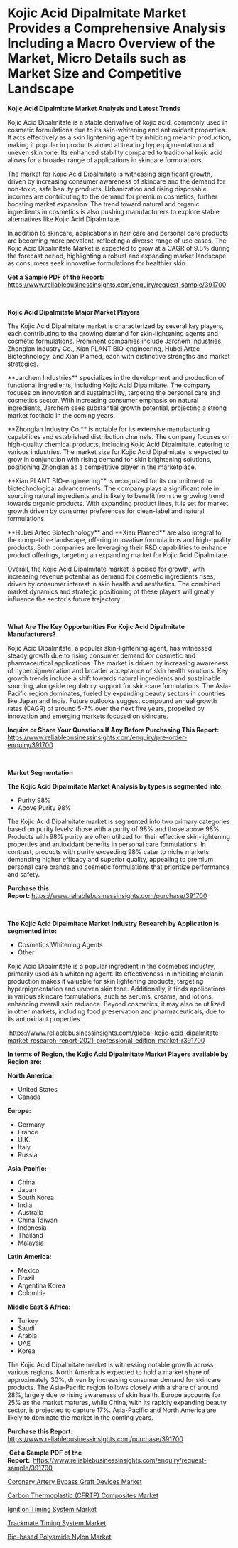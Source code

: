 <p><h1>Kojic Acid Dipalmitate Market Provides a Comprehensive Analysis Including a Macro Overview of the Market, Micro Details such as Market Size and Competitive Landscape</h1></p><p><strong>Kojic Acid Dipalmitate Market Analysis and Latest Trends</strong></p>
<p><p>Kojic Acid Dipalmitate is a stable derivative of kojic acid, commonly used in cosmetic formulations due to its skin-whitening and antioxidant properties. It acts effectively as a skin lightening agent by inhibiting melanin production, making it popular in products aimed at treating hyperpigmentation and uneven skin tone. Its enhanced stability compared to traditional kojic acid allows for a broader range of applications in skincare formulations.</p><p>The market for Kojic Acid Dipalmitate is witnessing significant growth, driven by increasing consumer awareness of skincare and the demand for non-toxic, safe beauty products. Urbanization and rising disposable incomes are contributing to the demand for premium cosmetics, further boosting market expansion. The trend toward natural and organic ingredients in cosmetics is also pushing manufacturers to explore stable alternatives like Kojic Acid Dipalmitate.</p><p>In addition to skincare, applications in hair care and personal care products are becoming more prevalent, reflecting a diverse range of use cases. The Kojic Acid Dipalmitate Market is expected to grow at a CAGR of 9.8% during the forecast period, highlighting a robust and expanding market landscape as consumers seek innovative formulations for healthier skin.</p></p>
<p><strong>Get a Sample PDF of the Report:&nbsp;</strong> <a href="https://www.reliablebusinessinsights.com/enquiry/request-sample/391700?utm_campaign=60&utm_medium=2&utm_source=Github&utm_content=ia&utm_term=26102024&utm_id=kojic-acid-dipalmitate">https://www.reliablebusinessinsights.com/enquiry/request-sample/391700</a></p>
<p>&nbsp;</p>
<p><strong>Kojic Acid Dipalmitate Major Market Players</strong></p>
<p><p>The Kojic Acid Dipalmitate market is characterized by several key players, each contributing to the growing demand for skin-lightening agents and cosmetic formulations. Prominent companies include Jarchem Industries, Zhonglan Industry Co., Xian PLANT BIO-engineering, Hubei Artec Biotechnology, and Xian Plamed, each with distinctive strengths and market strategies.</p><p>**Jarchem Industries** specializes in the development and production of functional ingredients, including Kojic Acid Dipalmitate. The company focuses on innovation and sustainability, targeting the personal care and cosmetics sector. With increasing consumer emphasis on natural ingredients, Jarchem sees substantial growth potential, projecting a strong market foothold in the coming years.</p><p>**Zhonglan Industry Co.** is notable for its extensive manufacturing capabilities and established distribution channels. The company focuses on high-quality chemical products, including Kojic Acid Dipalmitate, catering to various industries. The market size for Kojic Acid Dipalmitate is expected to grow in conjunction with rising demand for skin brightening solutions, positioning Zhonglan as a competitive player in the marketplace.</p><p>**Xian PLANT BIO-engineering** is recognized for its commitment to biotechnological advancements. The company plays a significant role in sourcing natural ingredients and is likely to benefit from the growing trend towards organic products. With expanding product lines, it is set for market growth driven by consumer preferences for clean-label and natural formulations.</p><p>**Hubei Artec Biotechnology** and **Xian Plamed** are also integral to the competitive landscape, offering innovative formulations and high-quality products. Both companies are leveraging their R&D capabilities to enhance product offerings, targeting an expanding market for Kojic Acid Dipalmitate.</p><p>Overall, the Kojic Acid Dipalmitate market is poised for growth, with increasing revenue potential as demand for cosmetic ingredients rises, driven by consumer interest in skin health and aesthetics. The combined market dynamics and strategic positioning of these players will greatly influence the sector's future trajectory.</p></p>
<p>&nbsp;</p>
<p><strong>What Are The Key Opportunities For Kojic Acid Dipalmitate Manufacturers?</strong></p>
<p><p>Kojic Acid Dipalmitate, a popular skin-lightening agent, has witnessed steady growth due to rising consumer demand for cosmetic and pharmaceutical applications. The market is driven by increasing awareness of hyperpigmentation and broader acceptance of skin health solutions. Key growth trends include a shift towards natural ingredients and sustainable sourcing, alongside regulatory support for skin-care formulations. The Asia-Pacific region dominates, fueled by expanding beauty sectors in countries like Japan and India. Future outlooks suggest compound annual growth rates (CAGR) of around 5-7% over the next five years, propelled by innovation and emerging markets focused on skincare.</p></p>
<p><strong>Inquire or Share Your Questions If Any Before Purchasing This Report:</strong> <a href="https://www.reliablebusinessinsights.com/enquiry/pre-order-enquiry/391700?utm_campaign=60&utm_medium=2&utm_source=Github&utm_content=ia&utm_term=26102024&utm_id=kojic-acid-dipalmitate">https://www.reliablebusinessinsights.com/enquiry/pre-order-enquiry/391700</a></p>
<p>&nbsp;</p>
<p><strong>Market Segmentation</strong></p>
<p><strong>The Kojic Acid Dipalmitate Market Analysis by types is segmented into:</strong></p>
<p><ul><li>Purity 98%</li><li>Above Purity 98%</li></ul></p>
<p><p>The Kojic Acid Dipalmitate market is segmented into two primary categories based on purity levels: those with a purity of 98% and those above 98%. Products with 98% purity are often utilized for their effective skin-lightening properties and antioxidant benefits in personal care formulations. In contrast, products with purity exceeding 98% cater to niche markets demanding higher efficacy and superior quality, appealing to premium personal care brands and cosmetic formulations that prioritize performance and safety.</p></p>
<p><strong>Purchase this Report:&nbsp;</strong><a href="https://www.reliablebusinessinsights.com/purchase/391700?utm_campaign=60&utm_medium=2&utm_source=Github&utm_content=ia&utm_term=26102024&utm_id=kojic-acid-dipalmitate">https://www.reliablebusinessinsights.com/purchase/391700</a></p>
<p>&nbsp;</p>
<p><strong>The Kojic Acid Dipalmitate Market Industry Research by Application is segmented into:</strong></p>
<p><ul><li>Cosmetics Whitening Agents</li><li>Other</li></ul></p>
<p><p>Kojic Acid Dipalmitate is a popular ingredient in the cosmetics industry, primarily used as a whitening agent. Its effectiveness in inhibiting melanin production makes it valuable for skin lightening products, targeting hyperpigmentation and uneven skin tone. Additionally, it finds applications in various skincare formulations, such as serums, creams, and lotions, enhancing overall skin radiance. Beyond cosmetics, it may also be utilized in other markets, including food preservation and pharmaceuticals, due to its antioxidant properties.</p></p>
<p><a href="https://www.reliablebusinessinsights.com/global-kojic-acid-dipalmitate-market-research-report-2021-professional-edition-market-r391700?utm_campaign=60&utm_medium=2&utm_source=Github&utm_content=ia&utm_term=26102024&utm_id=kojic-acid-dipalmitate">&nbsp;https://www.reliablebusinessinsights.com/global-kojic-acid-dipalmitate-market-research-report-2021-professional-edition-market-r391700</a></p>
<p><strong>In terms of Region, the Kojic Acid Dipalmitate Market Players available by Region are:</strong></p>
<p>
    <p> <strong> North America: </strong>
        <ul>
            <li>United States</li>
            <li>Canada</li>
        </ul>
        </p> 
    <p> <strong> Europe: </strong>
        <ul>
            <li>Germany</li>
            <li>France</li>
            <li>U.K.</li>
            <li>Italy</li>
            <li>Russia</li>
        </ul>
        </p> 
    <p> <strong> Asia-Pacific: </strong>
        <ul>
            <li>China</li>
            <li>Japan</li>
            <li>South Korea</li>
            <li>India</li>
            <li>Australia</li>
            <li>China Taiwan</li>
            <li>Indonesia</li>
            <li>Thailand</li>
            <li>Malaysia</li>
        </ul>
        </p> 
    <p> <strong> Latin America: </strong>
        <ul>
            <li>Mexico</li>
            <li>Brazil</li>
            <li>Argentina Korea</li>
            <li>Colombia</li>
        </ul>
        </p> 
    <p> <strong> Middle East & Africa: </strong>
        <ul>
            <li>Turkey</li>
            <li>Saudi</li>
            <li>Arabia</li>
            <li>UAE</li>
            <li>Korea</li>
        </ul>
    </p>
    </p>
<p><p>The Kojic Acid Dipalmitate market is witnessing notable growth across various regions. North America is expected to hold a market share of approximately 30%, driven by increasing consumer demand for skincare products. The Asia-Pacific region follows closely with a share of around 28%, largely due to rising awareness of skin health. Europe accounts for 25% as the market matures, while China, with its rapidly expanding beauty sector, is projected to capture 17%. Asia-Pacific and North America are likely to dominate the market in the coming years.</p></p>
<p><strong>Purchase this Report: </strong><a href="https://www.reliablebusinessinsights.com/purchase/391700?utm_campaign=60&utm_medium=2&utm_source=Github&utm_content=ia&utm_term=26102024&utm_id=kojic-acid-dipalmitate">https://www.reliablebusinessinsights.com/purchase/391700</a></p>
<p>&nbsp;<strong>Get a Sample PDF of the Report:&nbsp;&nbsp;</strong><a href="https://www.reliablebusinessinsights.com/enquiry/request-sample/391700?utm_campaign=60&utm_medium=2&utm_source=Github&utm_content=ia&utm_term=26102024&utm_id=kojic-acid-dipalmitate">https://www.reliablebusinessinsights.com/enquiry/request-sample/391700</a></p>
<p><strong></strong></p>
<p><p><a href="https://www.linkedin.com/pulse/insights-coronary-artery-bypass-graft-devices-market-size-mxtic?utm_campaign=60&utm_medium=2&utm_source=Github&utm_content=ia&utm_term=26102024&utm_id=kojic-acid-dipalmitate">Coronary Artery Bypass Graft Devices Market</a></p><p><a href="https://www.linkedin.com/pulse/insights-carbon-thermoplastic-cfrtp-composites-market-players-uwxhc?utm_campaign=60&utm_medium=2&utm_source=Github&utm_content=ia&utm_term=26102024&utm_id=kojic-acid-dipalmitate">Carbon Thermoplastic (CFRTP) Composites Market</a></p><p><a href="https://issuu.com/reportprime-2/docs/ignition-timing-system-market-size-_827a39cd38a75c?utm_campaign=60&utm_medium=2&utm_source=Github&utm_content=ia&utm_term=26102024&utm_id=kojic-acid-dipalmitate">Ignition Timing System Market</a></p><p><a href="https://issuu.com/reportprime-2/docs/trackmate-timing-system-market-size_11c8a7a4629bd1?utm_campaign=60&utm_medium=2&utm_source=Github&utm_content=ia&utm_term=26102024&utm_id=kojic-acid-dipalmitate">Trackmate Timing System Market</a></p><p><a href="https://github.com/liz10hnbracht/Market-Research-Report-List-1/blob/main/bio-based-polyamide-nylon-market.md?utm_campaign=60&utm_medium=2&utm_source=Github&utm_content=ia&utm_term=26102024&utm_id=kojic-acid-dipalmitate">Bio-based Polyamide Nylon Market</a></p></p>